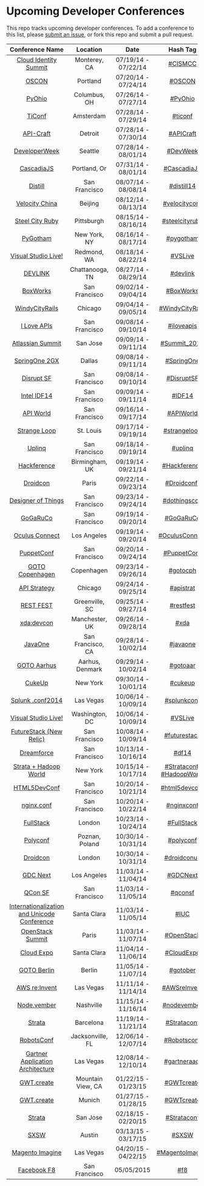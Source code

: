 Upcoming Developer Conferences
=====================

This repo tracks upcoming developer conferences. To add a conference to this list, please [submit an issue](https://github.com/MurtzaM/Developer-Conferences/issues/new), or fork this repo and submit a pull request. 



| Conference Name                                                | Location        | Date                  | Hash Tag    |
| :--------------------------------------------------------------: |:-------------:  | :---------------------:| :----------:| 
| [Cloud Identity Summit](goo.gl/8HN5Ze)                        | Monterey, CA       | 07/19/14 - 07/22/14 | [#CISMCC](https://twitter.com/search?f=realtime&q=%23cismcc)         |
| [OSCON](http://www.oscon.com/oscon2014)                        | Portland        | 07/20/14 - 07/24/14 | [#OSCON](https://twitter.com/search?f=realtime&q=%23oscon)         |
| [PyOhio](http://www.pyohio.org/)                        | Columbus, OH        | 07/26/14 - 07/27/14 | [#PyOhio](https://twitter.com/search?f=realtime&q=%23pyohio)         |
| [TiConf](http://ticonf.org/)                                   | Amsterdam       | 07/28/14 - 07/29/14 | [#ticonf](https://twitter.com/search?f=realtime&q=%23ticonf)         |
| [API-Craft](http://api-craft.org/)                             | Detroit         | 07/28/14 - 07/30/14 | [#APICraft](https://twitter.com/search?f=realtime&q=%23apicraft)         |
| [DeveloperWeek](http://seattle.developerweek.com/)             | Seattle         | 07/28/14 - 08/01/14 | [#DevWeek](https://twitter.com/search?f=realtime&q=%23devweek)         |
| [CascadiaJS](http://2014.cascadiajs.com/)             | Portland, Or         | 07/31/14 - 08/01/14 | [#CascadiaJS](https://twitter.com/search?f=realtime&q=%23cascadiajs)         |
| [Distill](https://distill.engineyard.com/)                     | San Francisco   | 08/07/14 - 08/08/14 | [#distill14](https://twitter.com/search?f=realtime&q=%23distill14)         |
| [Velocity China](http://velocity.oreilly.com.cn/2014/)         | Beijing         | 08/12/14 - 08/13/14 | [#velocityconf](https://twitter.com/search?f=realtime&q=%23velocityconf)         |
| [Steel City Ruby](http://www.steelcityruby.org/)               | Pittsburgh   | 08/15/14 - 08/16/14 | [#steelcityruby](https://twitter.com/search?f=realtime&q=%23steelcityruby)         |
| [PyGotham](http://pygotham.org/)                               | New York, NY | 08/16/14 - 08/17/14 | [#pygotham](https://twitter.com/search?f=realtime&q=%23pygotham)                    |
| [Visual Studio Live!](http://vslive.com/events/redmond-2014/home.aspx)  | Redmond, WA         | 08/18/14 - 08/22/14 | [#VSLive](https://twitter.com/search?f=realtime&q=%23vslive)         |
| [DEVLINK](http://www.devlink.net/)                             | Chattanooga, TN | 08/27/14 - 08/29/14 | [#devlink](https://twitter.com/search?f=realtime&q=%23devlink)         |
| [BoxWorks](http://boxworks2014.com/)                           | San Francisco         | 09/02/14 - 09/04/14 | [#BoxWorks](https://twitter.com/search?f=realtime&q=%23BoxWorks)         |
| [WindyCityRails](http://www.windycityrails.org/)              | Chicago         | 09/04/14 - 09/05/14 | [#WindyCityRails](https://twitter.com/search?f=realtime&q=%23WindyCityRails)         |
| [I Love APIs](https://pages.apigee.com/i-love-apis-2014.html)  | San Francisco   | 09/08/14 - 09/10/14 | [#iloveapis](https://twitter.com/search?f=realtime&q=%23iloveapis)         |
| [Atlassian Summit](https://summit.atlassian.com/)              | San Jose   | 09/09/14 - 09/11/14 | [#Summit_2014](https://twitter.com/search?f=realtime&q=%23Summit_2014)         |
| [SpringOne 2GX](http://springone2gx.com/)                      | Dallas          | 09/08/14 - 09/11/14 | [#SpringOne](https://twitter.com/search?f=realtime&q=%23springone)         |
| [Disrupt SF](http://techcrunch.com/events/disrupt-sf/tickets/) | San Francisco   | 09/08/14 - 09/10/14 | [#DisruptSF](https://twitter.com/search?f=realtime&q=%23disruptsf)
| [Intel IDF14](http://www.intel.com/content/www/us/en/intel-developer-forum-idf/san-francisco/2014/idf-2014-san-francisco.html) | San Francisco   | 09/09/14 - 09/11/14 | [#IDF14](https://twitter.com/search?f=realtime&q=%23idf14)
| [API World](http://apiworld.co/)                               | San Francisco   | 09/16/14 - 09/17/14 | [#APIWorld](https://twitter.com/search?f=realtime&q=%23apiworld)
| [Strange Loop](https://thestrangeloop.com/)                    | St. Louis       | 09/17/14 - 09/19/14 |[#strangeloop](https://twitter.com/search?f=realtime&q=%23strangeloop)
| [Uplinq](http://www.qualcomm.com/uplinq)                       | San Francisco   | 09/18/14 - 09/19/14 | [#uplinq](https://twitter.com/search?f=realtime&q=%23uplinq)
| [Hackference](http://2014.hackference.co.uk/)                       | Birmingham, UK   | 09/19/14 - 09/21/14 | [#Hackference](https://twitter.com/search?f=realtime&q=%23Hackference) 
| [Droidcon](http://fr.droidcon.com/2014)                        | Paris          | 09/22/14 - 09/23/14 | [#Droidconfr](https://twitter.com/search?f=realtime&q=%23droidconfr) 
| [Designer of Things](http://www.designersofthings.com/sanfrancisco/) | San Francisco         | 09/23/14 - 09/24/14 | [#dothingscon](https://twitter.com/search?f=realtime&q=%23dothingscon)
| [GoGaRuCo](http://gogaruco.com/)                               | San Francisco         | 09/19/14 - 09/20/14 | [#GoGaRuCo](https://twitter.com/search?f=realtime&q=%23GoGaRuCo)
| [Oculus Connect](https://www.oculusvr.com/connect/)            | Los Angeles           | 09/19/14 - 09/20/14 | [#OculusConnect](https://twitter.com/search?f=realtime&q=%23OculusConnect)
| [PuppetConf](http://2014.puppetconf.com/)                      | San Francisco         | 09/20/14 - 09/24/14 | [#PuppetConf](https://twitter.com/search?f=realtime&q=%23PuppetConf)
| [GOTO Copenhagen](http://gotocon.com/cph-2014)                 | Copenhagen      | 09/23/14 - 09/26/14 | [#gotocph](https://twitter.com/search?f=realtime&q=%23gotocph)
| [API Strategy](http://apistrategyconference.com/)              | Chicago         | 09/24/14 - 09/25/14 | [#apistrat](https://twitter.com/search?f=realtime&q=%23apistrat)
| [REST FEST](http://www.restfest.org/)                          | Greenville, SC  | 09/25/14 - 09/27/14 | [#restfest](https://twitter.com/search?f=realtime&q=%23restfest)
| [xda:devcon](http://xda-devcon.com/)                           | Manchester, UK  | 09/26/14 - 09/28/14 | [#xda](https://twitter.com/search?f=realtime&q=%23xda)
| [JavaOne](www.oracle.com/javaone/index.html)                           | San Francisco, CA  | 09/28/14 - 10/02/14 | [#javaone](https://twitter.com/search?f=realtime&q=%23javaone)
| [GOTO Aarhus](http://gotocon.com/aarhus-2014/)                 | Aarhus, Denmark | 09/29/14 - 10/02/14 | [#gotoaar](https://twitter.com/search?f=realtime&q=%23gotoaar)
| [CukeUp](https://skillsmatter.com/conferences/1881-cukeup-nyc-2014) | New York | 09/30/14 - 10/01/14 | [#cukeup](https://twitter.com/search?f=realtime&q=%23cukeup)
| [Splunk .conf2014](http://conf.splunk.com/)                           | Las Vegas       | 10/06/14 - 10/09/14 | [#splunkconf](https://twitter.com/search?f=realtime&q=%23splunkconf)
| [Visual Studio Live!](http://vslive.com/events/washingtondc-2014/home.aspx)  | Washington, DC         | 10/06/14 - 10/09/14 | [#VSLive](https://twitter.com/search?f=realtime&q=%23vslive)         |
| [FutureStack (New Relic)](http://futurestack.io/)                           | San Francisco       | 10/08/14 - 10/09/14 | [#futurestack](https://twitter.com/search?f=realtime&q=%23futurestack)
| [Dreamforce](http://www.salesforce.com/dreamforce/DF14/)       | San Francisco   | 10/13/14 - 10/16/14 | [#df14](https://twitter.com/search?f=realtime&q=%23df14)
| [Strata + Hadoop World](http://strataconf.com/stratany2014)       | New York   | 10/15/14 - 10/17/14 | [#Strataconf](https://twitter.com/search?f=realtime&q=%23strataconf), [#HadoopWorld](https://twitter.com/search?f=realtime&q=%23hadoopworld)
| [HTML5DevConf](http://html5devconf.com/)                       | San Francisco   | 10/20/14 - 10/21/14 | [#html5devconf](https://twitter.com/search?f=realtime&q=%23html5devconf)
| [nginx.conf](http://nginx.com/nginxconf)                       | San Francisco   | 10/20/14 - 10/22/14 | [#nginxconf](https://twitter.com/search?f=realtime&q=%23nginxconf)
| [FullStack](https://skillsmatter.com/conferences/6361-fullstack) | London  | 10/23/14 - 10/24/14 | [#FullStack](https://twitter.com/search?f=realtime&q=%23FullStack)
| [Polyconf](http://polyconf.com/)                               | Poznan, Poland  | 10/30/14 - 10/31/14 | [#polyconf](https://twitter.com/search?f=realtime&q=%23polyconf)
| [Droidcon](http://uk.droidcon.com/2014/)                       | London          | 10/30/14 - 10/31/14 | [#droidconuk](https://twitter.com/search?f=realtime&q=%23droidconuk)
| [GDC Next](http://www.gdcnext.com/)                            | Los Angeles     | 11/03/14 - 11/04/14 | [#GDCNext](https://twitter.com/search?f=realtime&q=%23gdcnext) |
| [QCon SF](http://qconsf.com/)                                  | San Francisco   | 11/03/14 - 11/05/14 | [#qconsf](https://twitter.com/search?f=realtime&q=%23qconsf) |
| [Internationalization and Unicode Conference](http://www.cloudcomputingexpo.com/) | Santa Clara     | 11/03/14 - 11/05/14 | [#IUC](https://twitter.com/search?f=realtime&q=%23IUC) |
| [OpenStack Summit](https://www.openstack.org/summit/openstack-paris-summit-2014/)  | Paris   | 11/03/14 - 11/07/14 | [#OpenStack](https://twitter.com/search?f=realtime&q=%23OpenStack) |
| [Cloud Expo](http://www.cloudcomputingexpo.com/)               | Santa Clara     | 11/04/14 - 11/06/14 | [#CloudExpo](https://twitter.com/search?f=realtime&q=%23CloudExpo) |
| [GOTO Berlin](http://gotocon.com/berlin-2014)                  | Berlin          | 11/05/14 - 11/07/14 | [#gotober](https://twitter.com/search?f=realtime&q=%23gotober) |
| [AWS re:Invent](https://reinvent.awsevents.com/)               | Las Vegas       | 11/11/14 - 11/14/14 | [#AWSreInvent](https://twitter.com/search?f=realtime&q=%23awsreinvent) |
| [Node.vember](http://nodevember.org/)                          | Nashville   | 11/15/14 - 11/16/14 | [#nodevember](https://twitter.com/search?f=realtime&q=%23nodevember) |
| [Strata](http://strataconf.com/strataeu2014)                   | Barcelona | 11/19/14 - 11/21/14 | [#Strataconf](https://twitter.com/search?f=realtime&q=%23strataconf)
| [RobotsConf](http://2014.robotsconf.com/)                      | Jacksonville, FL | 12/06/14 - 12/07/14 | [#Robotsconf](https://twitter.com/search?f=realtime&q=%23Robotsconf)
| [Gartner Application Architecture](goo.gl/OqrLjt)              | Las Vegas        | 12/08/14 - 12/10/14 | [#gartneraadi](https://twitter.com/search?f=realtime&q=%23gartneraadi)
| [GWT.create](http://gwtcreate.com/)                            | Mountain View, CA | 01/22/15 - 01/23/15 | [#GWTcreate](https://twitter.com/search?f=realtime&q=%23GWTcreate)
| [GWT.create](http://gwtcreate.com/)                            | Munich | 01/27/15 - 01/28/15 | [#GWTcreate](https://twitter.com/search?f=realtime&q=%23GWTcreate)
| [Strata](http://strataconf.com/strata2015)                     | San Jose | 02/18/15 - 02/20/15 | [#Strataconf](https://twitter.com/search?f=realtime&q=%23strataconf)
| [SXSW](http://sxsw.com/)                                       | Austin          | 03/13/15 - 03/17/15 | [#SXSW](https://twitter.com/search?f=realtime&q=%23sxsw)
| [Magento Imagine](http://www.imagineecommerce.com/)            | Las Vegas          | 04/20/15 - 04/22/15 | [#MagentoImagine](https://twitter.com/search?f=realtime&q=%23MagentoImagine)
| [Facebook F8](https://www.facebook.com/f8)                     | San Francisco   | 05/05/2015          | [#f8](https://twitter.com/search?f=realtime&q=%23f8)
